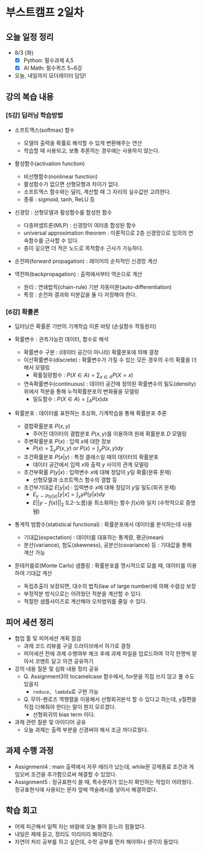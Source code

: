 # 부스트캠프 2일차

## 오늘 일정 정리

* 8/3 (화)
  - [x] Python: 필수과제 4,5
  - [x] AI Math: 필수퀴즈 5~6강
* 오늘, 내일까지 모더레이터 담당!

## 강의 복습 내용

### [5강] 딥러닝 학습방법

* 소프트맥스(softmax) 함수
  * 모델의 출력을 확률로 해석할 수 있게 변환해주는 연산
  * 학습할 때 사용되고, 보통 추론하는 경우에는 사용하지 않는다.

* 활성함수(activation function)
  * 비선형함수(nonlinear function)
  * 활성함수가 없으면 선형모형과 차이가 없다.
  * 소프트맥스 함수와는 달리, 계산할 때 그 자리의 실수값만 고려한다.
  * 종류 : sigmoid, tanh, ReLU 등

* 신경망 : 선형모델과 활성함수를 합성한 함수
  * 다층퍼셉트론(MLP) : 신경망이 여러층 합성된 함수
  * universal approximation theorem : 이론적으로 2층 신경망으로 임의의 연속함수를 근사할 수 있다.
  * 층이 깊으면 더 적은 노드로 목적함수 근사가 가능하다.

* 순전파(forward propagation) : 레이어의 순차적인 신경망 계산
* 역전파(backpropagation) : 출력에서부터 역순으로 계산
  * 원리 : 연쇄법칙(chain-rule) 기반 자동미분(auto-differentiation)
  * 특징 : 순전파 결과와 미분값을 둘 다 저장해야 한다.

### [6강] 확률론

* 딥러닝은 확률론 기반의 기계학습 이론 바탕 (손실함수 작동원리)

* 확률변수 : 관측가능한 데이터, 함수로 해석
  * 확률변수 구분 : (데이터 공간이 아니라) 확률분포에 의해 결정
  * 이산확률변수(discrete) : 확률변수가 가질 수 있는 모든 경우의 수의 확률을 더해서 모델링
    * 확률질량함수 : $P(X \in A) = \sum_{x \in A} P(X=x)$
  * 연속확률변수(continuous) : 데이터 공간에 정의된 확률변수의 밀도(density) 위에서 적분을 통해 누적확률분포의 변화율을 모델링
    * 밀도함수 :  $P(X \in A) = \int_A P(x) dx$

* 확률분포 : 데이터를 표현하는 초상화, 기계학습을 통해 확률분포 추론
  * 결합확률분포 $P(x,y)$
    * 주어진 데이터의 결합분포 $P(x,y)$를 이용하여 원래 확률분포 $D$ 모델링
  * 주변확률분포 $P(x)$ : 입력 $x$에 대한 정보
    * $P(x) = \sum_y P(x, y)$ or $P(x) = \int_y P(x,y) dy$
  * 조건확률분포 $P(x|y)$​ : 특정 클래스일 때의 데이터의 확률분포
    * 데이터 공간에서 입력 $x$와 출력 $y$​ 사이의 관계 모델링
  * 조건부확률 $P(y|x)$ : 입력변수 $x$​에 대해 정답이 $y$​​​일 확률(분류 문제)
    * 선형모델과 소프트맥스 함수의 결합 등 
  * 조건부기대값 $E[y|x]$ : 입력변수 $x$에 대해 정답이 $y$​일 밀도(회귀 문제)
    * $E_{y \sim P(y|x)}[y|x] = \int_y y P(y|x) dy$
    * $E||y - f(x)||_2$ (L2-노름)을 최소화하는 함수 $f(x)$와 일치 (수학적으로 증명됌)

* 통계적 범함수(statistical functional) : 확률분포에서 데이터를 분석하는데 사용
  * 기대값(expectation) : 데이터를 대표하는 통계량, 평균(mean)
  * 분산(variance), 첨도(skewness), 공분산(covariance) 등 : 기대값을 통해 계산 가능

* 몬테카를로(Monte Carlo) 샘플링 : 확률분포를 명시적으로 모를 때, 데이터를 이용하여 기대값 계산
  * 독립추출이 보장되면, 대수의 법칙(law of large number)에 의해 수렴성 보장
  * 부정적분 방식으로는 어려웠던 적분을 계산할 수 있다.
  * 적절한 샘플사이즈로 계산해야 오차범위를 줄일 수 있다.

## 피어 세션 정리

* 협업 툴 및 피어세션 계획 점검
  * 과제 코드 리뷰를 구글 드라이브에서 하기로 결정
  * 피어세션 전에 과제 수행여부 체크 후에 과제 파일을 업로드하여 각각 한명씩 맡아서 코멘트 달고 의견 공유하기
* 강의 내용 질문 및 심화 내용 정리 공유
  * Q. Assignment3의 tocamelcase 함수에서, for문을 직접 쓰지 않고 풀 수도 있을지
    * `reduce, lambda`로 구현 가능
  * Q. 무어-펜로즈 역행렬을 이용해서 선형회귀분석 할 수 있다고 하는데, y절편을 직접 더해줘야 한다는 말이 뭔지 모르겠다.
    * 선형회귀의 bias term 이다.
* 과제 관련 질문 및 아이디어 공유
  * 오늘 과제는 출력 부분을 신경써야 해서 조금 까다로웠다.

## 과제 수행 과정

* Assignment4 : main 출력에서 자꾸 에러가 났는데, while문 강제종료 조건과 게임오버 조건을 추가함으로써 해결할 수 있었다.
* Assignment5 : 정규표현식 쓸 때, 특수문자가 있는지 확인하는 작업이 어려웠다. 정규표현식에 사용되는 문자 앞에 역슬래시를 넣어서 해결하였다.

## 학습 회고

* 어제 피곤해서 일찍 자는 바람에 오늘 몰아 듣느라 힘들었다.
* 내일은 제때 듣고, 정리도 미리미리 해야겠다.
* 자연어 처리 공부를 하고 싶은데, 수학 공부를 먼저 해야하나 생각이 들었다.
